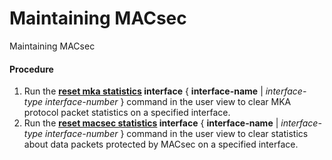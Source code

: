 Maintaining MACsec
==================

Maintaining MACsec

#### Procedure

1. Run the **[**reset mka statistics**](cmdqueryname=reset+mka+statistics) **interface**** { **interface-name** | **interface-type* *interface-number** } command in the user view to clear MKA protocol packet statistics on a specified interface.
2. Run the **[**reset macsec statistics**](cmdqueryname=reset+macsec+statistics) **interface**** { **interface-name** | **interface-type* *interface-number** } command in the user view to clear statistics about data packets protected by MACsec on a specified interface.